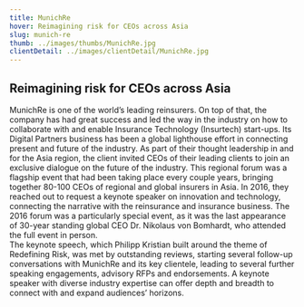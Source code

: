 ```yaml
---
title: MunichRe
hover: Reimagining risk for CEOs across Asia
slug: munich-re
thumb: ../images/thumbs/MunichRe.jpg
clientDetail: ../images/clientDetail/MunichRe.jpg
---
```


## Reimagining risk for CEOs across Asia

MunichRe is one of the world’s leading reinsurers. On top of that, the company has had great success and led the way in the industry on how to collaborate with and enable Insurance Technology (Insurtech) start-ups. Its Digital Partners business has been a global lighthouse effort in connecting present and future of the industry.
As part of their thought leadership in and for the Asia region, the client invited CEOs of their leading clients to join an exclusive dialogue on the future of the industry. This regional forum was a flagship event that had been taking place every couple years, bringing together 80-100 CEOs of regional and global insurers in Asia.
In 2016, they reached out to request a keynote speaker on innovation and technology, connecting the narrative with the reinsurance and insurance business. The 2016 forum was a particularly special event, as it was the last appearance of 30-year standing global CEO Dr. Nikolaus von Bomhardt, who attended the full event in person.  
The keynote speech, which Philipp Kristian built around the theme of Redefining Risk, was met by outstanding reviews, starting several follow-up conversations with MunichRe and its key clientele, leading to several further speaking engagements, advisory RFPs and endorsements. A keynote speaker with diverse industry expertise can offer depth and breadth to connect with and expand audiences’ horizons.
